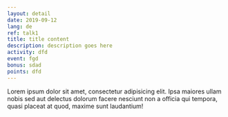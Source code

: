 ```yaml
---
layout: detail
date: 2019-09-12
lang: de
ref: talk1
title: title content
description: description goes here
activity: dfd
event: fgd
bonus: sdad
points: dfd
---
```

Lorem ipsum dolor sit amet, consectetur adipisicing elit. Ipsa maiores ullam nobis sed aut delectus dolorum facere nesciunt non a officia qui tempora, quasi placeat at quod, maxime sunt laudantium!
